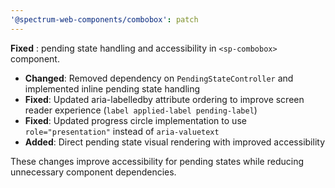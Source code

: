 ```yaml
---
'@spectrum-web-components/combobox': patch
---
```


**Fixed** : pending state handling and accessibility in `<sp-combobox>` component.

- **Changed**: Removed dependency on `PendingStateController` and implemented inline pending state handling
- **Fixed**: Updated aria-labelledby attribute ordering to improve screen reader experience (`label applied-label pending-label`)
- **Fixed**: Updated progress circle implementation to use `role="presentation"` instead of `aria-valuetext`
- **Added**: Direct pending state visual rendering with improved accessibility

These changes improve accessibility for pending states while reducing unnecessary component dependencies.
